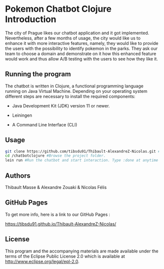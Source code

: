 # Pokemon Chatbot Clojure Introduction 

The city of Prague likes our chatbot application and it got implemented. Nevertheless, after a few
months of usage, the city would like us to enhance it with more interactive features, namely, they
would like to provide the users with the possibility to identify pokemon in the
parks. They ask our team to choose a domain and demonstrate on it how this enhanced feature
would work and thus allow A/B testing with the users to see how they like it.




## Running the program

The chatbot is written in Clojure, a functional programming language running on Java Virtual Machine. Depending on your operating system different steps are necessary to install the required components:

* Java Development Kit (JDK) version 11 or newer.

* Leiningen

* A Command Line Interface (CLI)

## Usage

```sh
git clone https://github.com/tibsdu91/Thibault-AlexandreZ-Nicolas.git #Clone the github repository, request your Gituhub credentials.
cd /chatbotclojure #Browse the project folder.
lein run #Run the chatbot and start interaction. Type :done at anytime to quit the app.
```

## Authors

Thibault Masse & Alexandre Zouaki & Nicolas Félis 

## GitHub Pages
To get more info, here is a link to our GitHub Pages :

https://tibsdu91.github.io/Thibault-AlexandreZ-Nicolas/

## License


This program and the accompanying materials are made available under the
terms of the Eclipse Public License 2.0 which is available at
http://www.eclipse.org/legal/epl-2.0.
